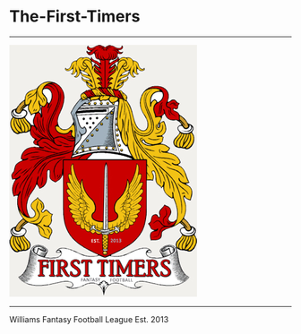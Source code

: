 # The-First-Timers
---

![alt text](first-time-crest-4.jpg "FTFFL")
___
Williams Fantasy Football League
Est. 2013

